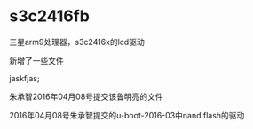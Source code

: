 # s3c2416fb
三星arm9处理器，s3c2416x的lcd驱动

新增了一些文件

jaskfjas; 


朱承智2016年04月08号提交该鲁明亮的文件


 2016年04月08号朱承智提交的u-boot-2016-03中nand flash的驱动
